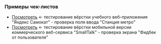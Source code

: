 ### Примеры чек-листов
- [Посмотреть](https://github.com/Solution-Found/Solution-Found/tree/master/checklists/assets/checklist-interface-1.png) <- тестирование вёрстки учебного веб-приложения "Яндекс Самокат" - проверка поля ввода "Станция метро"
- [Посмотреть](https://github.com/Solution-Found/Solution-Found/tree/master/checklists/assets/checklist-interface-2.png) <- тестирование вёрстки мобильной версии коммерческого веб-сервиса "SmallTalk" - проверка экрана "Фидбек от пользователя"